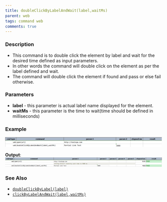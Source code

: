 ```yaml
---
title: doubleClickByLabelAndWait(label,waitMs)
parent: web
tags: command web
comments: true
---
```


### Description

- This command is to double click the element by label and wait for the desired time defined as input parameters.
- In other words the command will double click on the element as per the label defined and wait.
- The command will double click the element if found and pass or else fail otherwise.

### Parameters

- **label** - this parameter is actual label name displayed for the element.
- **waitMs** - this parameter is the time to wait(time should be defined in milliseconds)

### Example

![](image/doubleClickByLabelAndWait_01.png)

**Output**:<br/>
![](image/doubleClickByLabelAndWait_02.png)

### See Also

- [`doubleClickByLabel(label)`](doubleClickByLabel(label))
- [`clickByLabelAndWait(label,waitMs)`](clickByLabelAndWait(label,waitMs))
